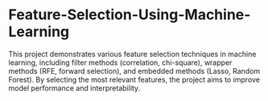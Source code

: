 # Feature-Selection-Using-Machine-Learning
This project demonstrates various feature selection techniques in machine learning, including filter methods (correlation, chi-square), wrapper methods (RFE, forward selection), and embedded methods (Lasso, Random Forest). By selecting the most relevant features, the project aims to improve model performance and interpretability. 
